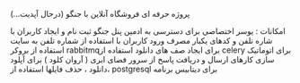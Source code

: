 پروژه حرفه ای فروشگاه آنلاین با جنگو (درحال آپدیت...)

امکانات :
یوسر اختصاصی برای دسترسی به ادمین پنل جنگو 
ثبت نام و ایجاد کاربران با شاره تلفن و کدهای یکبار مصرف 
ورود کاربران با استفاده از شماره تلفن به سایت 
استفاده از بروکر rabbitmqبرای ایجاد صف های دانلود
استفاده از celery برای اتوماتیک سازی کارهای ارسال و دریافت پاسخ از سرور 
فضای ابری ( آروان کلود ) برای آپلود ،دانلود ، حذف فایلها 
استفاده از postgresql  برای دیتابیس برنامه 

